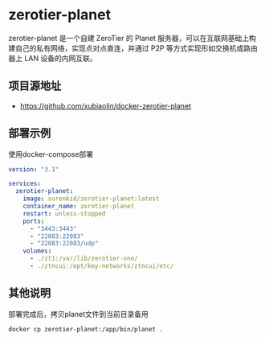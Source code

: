 # zerotier-planet
zerotier-planet 是一个自建 ZeroTier 的 Planet 服务器，可以在互联网基础上构建自己的私有网络，实现点对点直连，并通过 P2P 等方式实现形如交换机或路由器上 LAN 设备的内网互联。

## 项目源地址
- https://github.com/xubiaolin/docker-zerotier-planet

## 部署示例
使用docker-compose部署
```yaml
version: "3.1"

services:
  zerotier-planet:
    image: surenkid/zerotier-planet:latest
    container_name: zerotier-planet
    restart: unless-stopped
    ports:
      - "3443:3443"
      - "22083:22083"
      - "22083:22083/udp"
    volumes:
      - ./zt1:/var/lib/zerotier-one/
      - ./ztncui:/opt/key-networks/ztncui/etc/
```

## 其他说明
部署完成后，拷贝planet文件到当前目录备用
```
docker cp zerotier-planet:/app/bin/planet .
```
